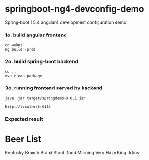 # springboot-ng4-devconfig-demo
Spring-boot 1.5.4 angular4 development configuration demo

### 1o. build angular frontend 
```
cd webui
ng build -prod
```

### 2o. build spring-boot backend 
```
cd ..
mvn clean package
```

### 3o. running frontend served by backend 
```
java -jar target/springdemo-0.0.1.jar

http://localhost:9119
```

### Expected result

# Beer List

Kentucky Brunch Brand Stout
Good Morning
Very Hazy
King Julius

